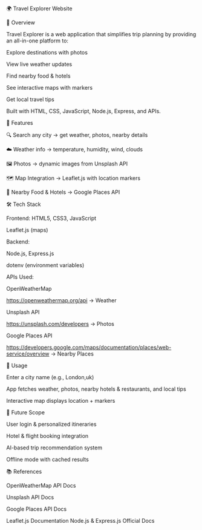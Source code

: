 🌍 Travel Explorer Website

📌 Overview

Travel Explorer is a web application that simplifies trip planning by providing an all-in-one platform to:

Explore destinations with photos

View live weather updates

Find nearby food & hotels

See interactive maps with markers

Get local travel tips

Built with HTML, CSS, JavaScript, Node.js, Express, and APIs.

🚀 Features

🔍 Search any city → get weather, photos, nearby details

☁️ Weather info → temperature, humidity, wind, clouds

🖼 Photos → dynamic images from Unsplash API

🗺 Map Integration → Leaflet.js with location markers

🍴 Nearby Food & Hotels → Google Places API

🛠 Tech Stack

Frontend:
HTML5, CSS3, JavaScript

Leaflet.js (maps)

Backend:

Node.js, Express.js

dotenv (environment variables)

APIs Used:

OpenWeatherMap

https://openweathermap.org/api → Weather

Unsplash API

https://unsplash.com/developers → Photos

Google Places API

https://developers.google.com/maps/documentation/places/web-service/overview → Nearby Places

🎯 Usage

Enter a city name (e.g., London,uk)

App fetches weather, photos, nearby hotels & restaurants, and local tips

Interactive map displays location + markers

🔮 Future Scope

User login & personalized itineraries

Hotel & flight booking integration

AI-based trip recommendation system

Offline mode with cached results

📚 References

OpenWeatherMap API Docs

Unsplash API Docs

Google Places API Docs

Leaflet.js Documentation
Node.js & Express.js Official Docs
